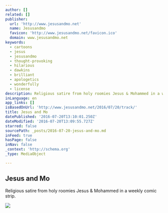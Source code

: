 ```yaml
---
author: []
related: []
publisher:
  url: 'http://www.jesusandmo.net'
  name: Jesusandmo
  favicon: 'http://www.jesusandmo.net/favicon.ico'
  domain: www.jesusandmo.net
keywords:
  - cartoons
  - jesus
  - jesusandmo
  - thought-provoking
  - hilarious
  - dawkins
  - brilliant
  - apologetics
  - wonderfully
  - license
description: Religious satire from holy roomies Jesus & Mohammed in a weekly comic strip.
inLanguage: en
app_links: []
isBasedOnUrl: 'http://www.jesusandmo.net/2016/07/20/track/'
title: Jesus and Mo
datePublished: '2016-07-20T13:10:01.250Z'
dateModified: '2016-07-20T13:09:55.727Z'
starred: false
sourcePath: _posts/2016-07-20-jesus-and-mo.md
inFeed: true
hasPage: false
inNav: false
_context: 'http://schema.org'
_type: MediaObject

---
```

<article style=""><h1>Jesus and Mo</h1><p>Religious satire from holy roomies Jesus &amp; Mohammed in a weekly comic strip.</p><img src="http://www.jesusandmo.net/strips/2016-07-20.png" /></article>